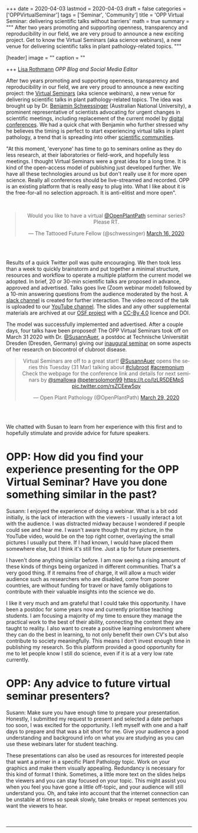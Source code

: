 +++
date = 2020-04-03
lastmod = 2020-04-03
draft = false
categories = ['OPPVirtualSeminar']
tags = ['Seminar', 'Community']
title = 'OPP Virtual Seminar: delivering scientific talks without barriers'
math = true
summary = """ 
After two years promoting and supporting openness, transparency and reproducibility in our field, we are very proud to announce a new exciting project. Get to know the Virtual Seminars (aka science webinars), a new venue for delivering scientific talks in plant pathology-related topics. 
"""

[header]
image = ""
caption = ""

+++
[Lisa Rothmann](https://twitter.com/LandbouLisa)
_OPP Blog and Social Media Editor_

After two years promoting and supporting openness, transparency and reproducibility in our field, we are very proud to announce a new exciting project: the [Virtual Seminars](/virtual_seminars) (aka science webinars), a new venue for delivering scientific talks in plant pathology-related topics. The idea was brought up by Dr. [Benjamin Schwessinger](https://twitter.com/schwessinger) (Australian National University), a prominent representative of scientists advocating for urgent changes in scientific meetings, including replacement of the current model by [digital conferences](https://www.biorxiv.org/content/10.1101/2020.04.02.022079v1.full.pdf+html). We had a quick chat with Benjamin who further stressed why he believes the timing is perfect to start experiencing virtual talks in plant pathology, a trend that is spreading into other [scientific communities](https://plantae.org/plantae-presents-ottoline-leyser-and-sarah-robinson/).

"At this moment, 'everyone' has time to go to seminars online as they do less research, at their laboratories or field-work, and hopefully less meetings. I thought Virtual Seminars were a great idea for a long time. It is kind of the open-access model of publishing just developed further. We have all these technologies around us but don't really use it for more open science. Really all conferences should be live-streamed and recorded. OPP is an existing platform that is really easy to plug into. What I like about it is the free-for-all no selection approach. It is anti-elitist and more open".

<br>

<center>
  <p>
</p>
  <p>
</p>
  <blockquote class="twitter-tweet"><p lang="en" dir="ltr">Would you like to have a virtual <a href="https://twitter.com/OpenPlantPath?ref_src=twsrc%5Etfw">@OpenPlantPath</a> seminar series? Please RT.</p>— The Tattooed Future Fellow (@schwessinger) <a href="https://twitter.com/schwessinger/status/1239438894610833408?ref_src=twsrc%5Etfw">March 16, 2020</a></blockquote>
  <script async="" src="https://platform.twitter.com/widgets.js" charset="utf-8">
</script>
</center>

<br><br>

Results of a quick Twitter poll was quite encouraging. We then took less than a week to quickly brainstorm and put together a minimal structure, resources and workflow to operate a multiple platform the current model we adopted. In brief, 20 or 30-min scientific talks are proposed in advance, approved and advertised. Talks goes live (Zoom webinar model) followed by a 10-min answering questions from the audience moderated by the host. A [slack channel](https://communityinviter.com/apps/openplantpathology/open-plant-pathology) is created for further interaction. The video record of the talk is uploaded to our [YouTube channel](https://www.youtube.com/channel/UCo-1ijIA_nECqzwzeW2X9RA?view_as=subscriber). The slides and any other supplemental materials are archived at our [OSF project](https://osf.io/2cqya/) with a [CC-By 4.0](https://creativecommons.org/licenses/by/4.0/) licence and DOI.

The model was successfully implemented and advertised. After a couple days, four talks have been proposed! The OPP Virtual Seminars took off on March 31 2020 with Dr. [@SusannAuer](https://twitter.com/SusannAuer), a postdoc at Technische Universität Dresden (Dresden, Germany) giving our [inaugural seminar](https://www.youtube.com/watch?v=vcNz5qatqaE&feature=youtu.be) on some aspects of her research on biocontrol of clubroot disease.<br>

<center><p>
</p><p>
</p><blockquote class="twitter-tweet"><p lang="en" dir="ltr">Virtual Seminars are off to a great start! <a href="https://twitter.com/SusannAuer?ref_src=twsrc%5Etfw">@SusannAuer</a> opens the series this Tuesday (31 Mar) talking about <a href="https://twitter.com/hashtag/clubroot?src=hash&amp;ref_src=twsrc%5Etfw">#clubroot</a> <a href="https://twitter.com/hashtag/acremonium?src=hash&amp;ref_src=twsrc%5Etfw">#acremonium</a> <br>Check the webpage for the conference link and details for next seminars by <a href="https://twitter.com/smallowa?ref_src=twsrc%5Etfw">@smallowa</a> <a href="https://twitter.com/petersolomon99?ref_src=twsrc%5Etfw">@petersolomon99</a> <a href="https://t.co/IzLR5DEMpS">https://t.co/IzLR5DEMpS</a> <a href="https://t.co/rsZCEew5qy">pic.twitter.com/rsZCEew5qy</a></p>— Open Plant Pathology (@OpenPlantPath) <a href="https://twitter.com/OpenPlantPath/status/1244372412164182017?ref_src=twsrc%5Etfw">March 29, 2020</a></blockquote><script async="" src="https://platform.twitter.com/widgets.js" charset="utf-8">
</script>
<br><br></center>

We chatted with Susan to learn from her experience with this first and to hopefully stimulate and provide advice for future speakers.

# OPP: How did you find your experience presenting for the OPP Virtual Seminar? Have you done something similar in the past?

Susann: I enjoyed the experience of doing a webinar. What is a bit odd initially, is the lack of interaction with the viewers - I usually interact a lot with the audience. I was distracted midway because I wondered if people could see and hear me. I wasn't aware though that my picture, in the YouTube video, would be on the top right corner, overlaying the small pictures I usually put there. If I had known, I would have placed them somewhere else, but I think it's still fine. Just a tip for future presenters.

I haven't done anything similar before. I am now seeing a rising amount of these kinds of things being organized in different communities. That's a very good thing. If it remains free of charge, it will allow a much wider audience such as researchers who are disabled, come from poorer countries, are without funding for travel or have family obligations to contribute with their valuable insights into the science we do.

I like it very much and am grateful that I could take this opportunity. I have been a postdoc for some years now and currently prioritise teaching students. I am focusing a majority of my time to ensure they manage the practical work to the best of their ability, connecting the content they are taught to reality. I also want to create a positive learning environment where they can do the best in learning, to not only benefit their own CV's but also contribute to society meaningfully. This means I don't invest enough time in publishing my research. So this platform provided a good opportunity for me to let people know I still do science, even if it is at a very low rate currently.

# OPP: Any advice to future virtual seminar presenters?

Susann: Make sure you have enough time to prepare your presentation. Honestly, I submitted my request to present and selected a date perhaps too soon, I was excited for the opportunity. I left myself with one and a half days to prepare and that was a bit short for me. Give your audience a good understanding and background info on what you are studying as you can use these webinars later for student teaching.

These presentations can also be used as resources for interested people that want a primer in a specific Plant Pathology topic. Work on your graphics and make them visually appealing. Redundancy is necessary for this kind of format I think. Sometimes, a little more text on the slides helps the viewers and you can stay focused on your topic. This might assist you when you feel you have gone a little off-topic, and your audience will still understand you. Oh, and take into account that the internet connection can be unstable at times so speak slowly, take breaks or repeat sentences you want the viewers to hear.<br><br><br>

--------------------------------------------------------------------------------
